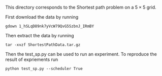 This directory corresponds to the Shortest path problem on a $5 \times 5$ grid.

First download the data by running
```
gdown 1_hSLqD89nk7yVcW79QvG5SzbnJ_IRmBY
```
Then extract the data by running
```
tar -xvzf ShortestPathData.tar.gz
```

Then the test_sp.py can be used to run an experiment.
To reproduce the result of expriements run
```
python test_sp.py --scheduler True
```
